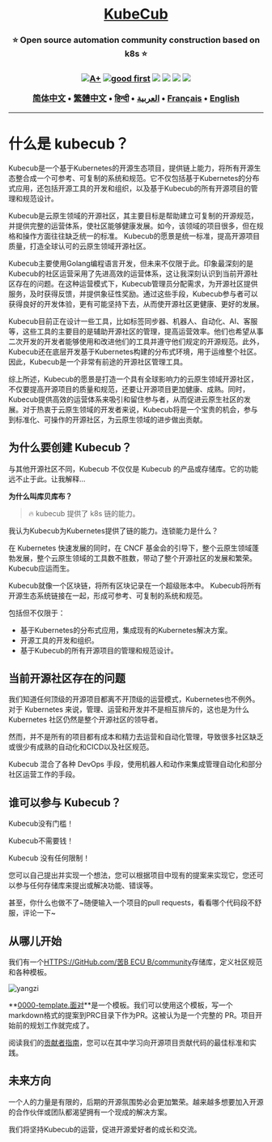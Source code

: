 <h1 align="center" style="border-bottom: none">
    <b>
        <a href="https://docker.nsddd.top">KubeCub</a><br>
    </b>
</h1>
<h3 align="center" style="border-bottom: none">
      ⭐️  Open source automation community construction based on k8s  ⭐️ <br>
<h3>

<p align=center>
<a href="https://goreportcard.com/report/github.com/kubecub/go-project-layout"><img src="https://goreportcard.com/badge/github.com/kubecub/go-project-layout" alt="A+"></a>
<a href="https://github.com/issues?q=org%kubecub+is%3Aissue+label%3A%22good+first+issue%22+no%3Aassignee"><img src="https://img.shields.io/github/issues/kubecub/go-project-layout/good%20first%20issue?logo=%22github%22" alt="good first"></a>
<a href="https://github.com/kubecub/go-project-layout"><img src="https://img.shields.io/github/stars/kubecub/go-project-layout.svg?style=flat&logo=github&colorB=deeppink&label=stars"></a>
<a href="https://join.slack.com/t/kubecub/shared_invite/zt-1se0k2bae-lkYzz0_T~BYh3rjkvlcUqQ"><img src="https://img.shields.io/badge/Slack-100%2B-blueviolet?logo=slack&amp;logoColor=white"></a>
<a href="https://github.com/kubecub/go-project-layout/blob/main/LICENSE"><img src="https://img.shields.io/badge/license-Apache--2.0-green"></a>
<a href="https://golang.org/"><img src="https://img.shields.io/badge/Language-Go-blue.svg"></a>
</p>

</p>

<p align="center">
    <a href="./README-zh-CN.md"><b>简体中文</b></a> •
    <a href="./README-zh-TW.md"><b>繁體中文</b></a> •
    <a href="./README-hi.md"><b>हिन्दी</b></a> •
    <a href="./README-ar.md"><b>العربية</b></a> •
    <a href="./README-fr.md"><b>Français</b></a> •
    <a href="./README.md"><b>English</b></a>
</p>

</p>

* * *

# 什么是 kubecub？

Kubecub是一个基于Kubernetes的开源生态项目，提供链上能力，将所有开源生态整合成一个可参考、可复制的系统和规范。它不仅包括基于Kubernetes的分布式应用，还包括开源工具的开发和组织，以及基于Kubecub的所有开源项目的管理和规范设计。

Kubecub是云原生领域的开源社区，其主要目标是帮助建立可复制的开源规范，并提供完整的运营体系，使社区能够健康发展。如今，该领域的项目很多，但在规格和操作方面往往缺乏统一的标准。 Kubecub的愿景是统一标准，提高开源项目质量，打造全球认可的云原生领域开源社区。

Kubecub主要使用Golang编程语言开发，但未来不仅限于此。印象最深刻的是Kubecub的社区运营采用了先进高效的运营体系，这让我深刻认识到当前开源社区存在的问题。在这种运营模式下，Kubecub管理员分配需求，为开源社区提供服务，及时获得反馈，并提供象征性奖励。通过这些手段，Kubecub参与者可以获得良好的开发体验，更有可能坚持下去，从而使开源社区更健康、更好的发展。

Kubecub目前正在设计一些工具，比如标签同步器、机器人、自动化、AI、客服等，这些工具的主要目的是辅助开源社区的管理，提高运营效率。他们也希望从事二次开发的开发者能够使用和改进他们的工具并遵守他们规定的开源规范。此外，Kubecub还在底层开发基于Kubernetes构建的分布式环境，用于运维整个社区。因此，Kubecub是一个非常有前途的开源社区管理工具。

综上所述，Kubecub的愿景是打造一个具有全球影响力的云原生领域开源社区，不仅要提高开源项目的质量和规范，还要让开源项目更加健康、成熟。同时，Kubecub提供高效的运营体系来吸引和留住参与者，从而促进云原生社区的发展。对于热衷于云原生领域的开发者来说，Kubecub将是一个宝贵的机会，参与到标准化、可操作的开源社区，为云原生领域的进步做出贡献。

## 为什么要创建 Kubecub？

与其他开源社区不同，Kubecub 不仅仅是 Kubecub 的产品或存储库。它的功能远不止于此。让我解释...

**为什么叫库贝库布？**

> 🔥 kubecub 提供了 k8s 链的能力。

我认为Kubecub为Kubernetes提供了链的能力。连锁能力是什么？

在 Kubernetes 快速发展的同时，在 CNCF 基金会的引导下，整个云原生领域蓬勃发展，整个云原生领域的工具数不胜数，带动了整个开源社区的发展和繁荣。 Kubecub应运而生。

Kubecub就像一个区块链，将所有区块记录在一个超级账本中。 Kubecub将所有开源生态系统链接在一起，形成可参考、可复制的系统和规范。

包括但不仅限于：

-   基于Kubernetes的分布式应用，集成现有的Kubernetes解决方案。
-   开源工具的开发和组织。
-   基于Kubecub的所有开源项目的管理和规范设计。

## 当前开源社区存在的问题

我们知道任何顶级的开源项目都离不开顶级的运营模式，Kubernetes也不例外。对于 Kubernetes 来说，管理、运营和开发并不是相互排斥的，这也是为什么 Kubernetes 社区仍然是整个开源社区的领导者。

然而，并不是所有的项目都有成本和精力去运营和自动化管理，导致很多社区缺乏或很少有成熟的自动化和CICD以及社区规范。

Kubecub 混合了各种 DevOps 手段，使用机器人和动作来集成管理自动化和部分社区运营工作的手段。

## 谁可以参与 Kubecub？

Kubecub没有门槛！

Kubecub不需要钱！

Kubecub 没有任何限制！

您可以自己提出并实现一个想法，您可以根据项目中现有的提案来实现它，您还可以参与任何存储库来提出或解决功能、错误等。

甚至，你什么也做不了~随便输入一个项目的pull requests，看看哪个代码段不舒服，评论一下~

## 从哪儿开始

我们有一个[HTTPS://GitHub.com/苦B ECU B/community](https://github.com/kubecub/community)存储库，定义社区规范和各种模板。

![yangzi](http://sm.nsddd.top/sm202306012140301.png)

**[0000-template.面对](http://0000-template.md/)**是一个模板。我们可以使用这个模板，写一个markdown格式的提案到PRC目录下作为PR。这被认为是一个完整的 PR。项目开始前的规划工作就完成了。

阅读我们的[贡献者指南](https://github.com/kubecub/community/blob/main/CONTRIBUTING.md)，您可以在其中学习向开源项目贡献代码的最佳标准和实践。

## 未来方向

一个人的力量是有限的，后期的开源氛围势必会更加繁荣。越来越多想要加入开源的合作伙伴或团队都渴望拥有一个现成的解决方案。

我们将坚持Kubecub的运营，促进开源爱好者的成长和交流。
